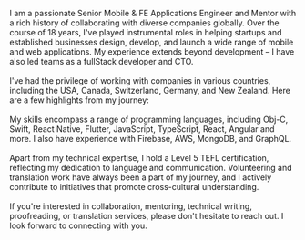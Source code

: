 <!-- I had a chance to collaborate with small and big companies in different industries all around the world (Canada/US/France/New Zealand/Switzerland) and this by helping them, designing, implementing and submitting their products.
<br><br>
During these last 14 years, I was able to build strong experiences in Back-end and Front-end development which helped me to act as mobile and fullStack developer, team lead and CTO.
<br><br> -->

I am a passionate Senior Mobile & FE Applications Engineer and Mentor with a rich history of collaborating with diverse companies globally. Over the course of 18 years, I've played instrumental roles in helping startups and established businesses design, develop, and launch a wide range of mobile and web applications. My experience extends beyond development – I have also led teams as a fullStack developer and CTO.
<br><br>
I've had the privilege of working with companies in various countries, including the USA, Canada, Switzerland, Germany, and New Zealand. Here are a few highlights from my journey:
<br><br>
My skills encompass a range of programming languages, including Obj-C, Swift, React Native, Flutter, JavaScript, TypeScript, React, Angular and more. I also have experience with Firebase, AWS, MongoDB, and GraphQL.
<br><br>
Apart from my technical expertise, I hold a Level 5 TEFL certification, reflecting my dedication to language and communication. Volunteering and translation work have always been a part of my journey, and I actively contribute to initiatives that promote cross-cultural understanding.
<br><br>
If you're interested in collaboration, mentoring, technical writing, proofreading, or translation services, please don't hesitate to reach out. I look forward to connecting with you.
